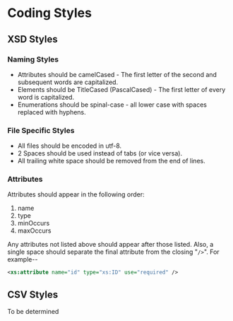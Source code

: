 # Coding Styles

## XSD Styles

### Naming Styles
+ Attributes should be camelCased - The first letter of the second and subsequent words are capitalized.
+ Elements should be TitleCased (PascalCased) - The first letter of every word is capitalized.
+ Enumerations should be spinal-case - all lower case with spaces replaced with hyphens.

### File Specific Styles
+ All files should be encoded in utf-8.
+ 2 Spaces should be used instead of tabs (or vice versa).
+ All trailing white space should be removed from the end of lines.

### Attributes

Attributes should appear in the following order:

1. name
2. type
3. minOccurs
4. maxOccurs

Any attributes not listed above should appear after those listed.  Also,
a single space should separate the final attribute from the closing "`/>`".
For example--

```xml
<xs:attribute name="id" type="xs:ID" use="required" />
```


## CSV Styles
To be determined
